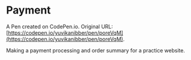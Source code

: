 # Payment

A Pen created on CodePen.io. Original URL: [https://codepen.io/yuvikanibber/pen/poreVqM](https://codepen.io/yuvikanibber/pen/poreVqM).

Making a payment processing and order summary for a practice website. 
